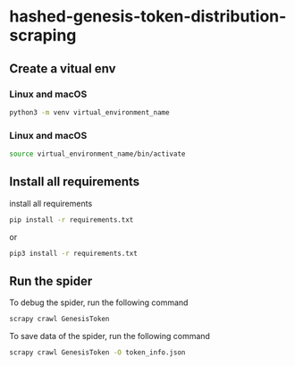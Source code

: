 # hashed-genesis-token-distribution-scraping

## Create a vitual env

### Linux and macOS

``` bash
python3 -m venv virtual_environment_name
```

### Linux and macOS
``` bash
source virtual_environment_name/bin/activate
```

## Install all requirements

install all requirements

``` bash
pip install -r requirements.txt
```

or 

``` bash
pip3 install -r requirements.txt
```
## Run the spider

To debug the spider, run the following command
``` bash
scrapy crawl GenesisToken
```


To save data of the spider, run the following command
``` bash
scrapy crawl GenesisToken -O token_info.json
```
